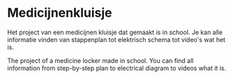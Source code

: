 # Medicijnenkluisje
Het project van een medicijnen kluisje dat gemaakt is in school. 
Je kan alle informatie vinden van stappenplan tot elektrisch schema tot video's wat het is.

The project of a medicine locker made in school.
You can find all information from step-by-step plan to electrical diagram to videos what it is.
